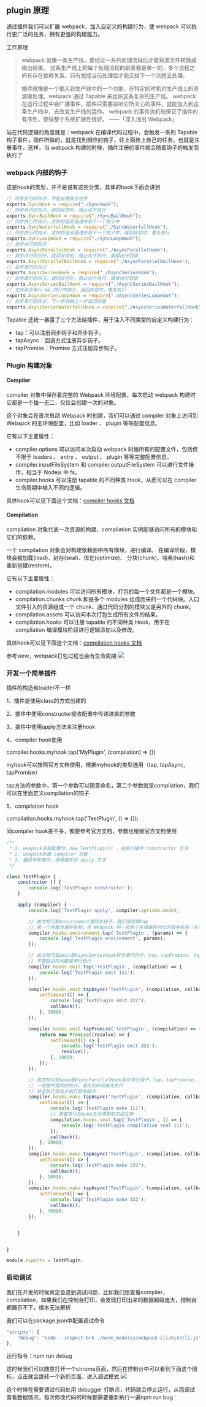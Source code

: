 ## plugin 原理
通过插件我们可以扩展 webpack，加入自定义的构建行为，使 webpack 可以执行更广泛的任务，拥有更强的构建能力。

工作原理
> webpack 就像一条生产线，要经过一系列处理流程后才能将源文件转换成输出结果。 这条生产线上的每个处理流程的职责都是单一的，多个流程之间有存在依赖关系，只有完成当前处理后才能交给下一个流程去处理。
> 
>  插件就像是一个插入到生产线中的一个功能，在特定的时机对生产线上的资源做处理。webpack 通过 Tapable 来组织这条复杂的生产线。 webpack 在运行过程中会广播事件，插件只需要监听它所关心的事件，就能加入到这条生产线中，去改变生产线的运作。 webpack 的事件流机制保证了插件的有序性，使得整个系统扩展性很好。 ——「深入浅出 Webpack」

站在代码逻辑的角度就是：webpack 在编译代码过程中，会触发一系列 Tapable 钩子事件，插件所做的，就是找到相应的钩子，往上面挂上自己的任务，也就是注册事件，这样，当 webpack 构建的时候，插件注册的事件就会随着钩子的触发而执行了

### webpack 内部的钩子
这是hook的类型，并不是说有这些分类，具体的hook下面会讲到
```js
// 同步执行的钩子，不能处理异步任务
exports.SyncHook = require("./SyncHook");
// 同步执行的钩子，返回非空时，阻止向下执行
exports.SyncBailHook = require("./SyncBailHook");
// 同步执行的钩子，支持将返回值透传到下一个钩子中
exports.SyncWaterfallHook = require("./SyncWaterfallHook");
// 同步执行的钩子，支持将返回值透传到下一个钩子中，返回非空时，重复执行
exports.SyncLoopHook = require("./SyncLoopHook");
// 异步并行的钩子
exports.AsyncParallelHook = require("./AsyncParallelHook");
// 异步并行的钩子，返回非空时，阻止向下执行，直接执行回调
exports.AsyncParallelBailHook = require("./AsyncParallelBailHook");
// 异步串行的钩子
exports.AsyncSeriesHook = require("./AsyncSeriesHook");
// 异步串行的钩子，返回非空时，阻止向下执行，直接执行回调
exports.AsyncSeriesBailHook = require("./AsyncSeriesBailHook");
// 支持异步串行 && 并行的钩子，返回非空时，重复执行
exports.AsyncSeriesLoopHook = require("./AsyncSeriesLoopHook");
// 异步串行的钩子，下一步依赖上一步返回的值
exports.AsyncSeriesWaterfallHook = require("./AsyncSeriesWaterfallHook");
```
Tapable 还统一暴露了三个方法给插件，用于注入不同类型的自定义构建行为：

- tap：可以注册同步钩子和异步钩子。
- tapAsync：回调方式注册异步钩子。
- tapPromise：Promise 方式注册异步钩子。

### Plugin 构建对象
#### Compiler

compiler 对象中保存着完整的 Webpack 环境配置，每次启动 webpack 构建时它都是一个独一无二，仅仅会创建一次的对象。

这个对象会在首次启动 Webpack 时创建，我们可以通过 compiler 对象上访问到 Webapck 的主环境配置，比如 loader 、 plugin 等等配置信息。

它有以下主要属性：
- compiler.options 可以访问本次启动 webpack 时候所有的配置文件，包括但不限于 loaders 、 entry 、 output 、 plugin 等等完整配置信息。
- compiler.inputFileSystem 和 compiler.outputFileSystem 可以进行文件操作，相当于 Nodejs 中 fs。
- compiler.hooks 可以注册 tapable 的不同种类 Hook，从而可以在 compiler 生命周期中植入不同的逻辑。

具体hook可以见下面这个文档：<a href="https://webpack.docschina.org/api/compiler-hooks/">compiler hooks 文档</a>

#### Compilation
compilation 对象代表一次资源的构建，compilation 实例能够访问所有的模块和它们的依赖。

一个 compilation 对象会对构建依赖图中所有模块，进行编译。 在编译阶段，模块会被加载(load)、封存(seal)、优化(optimize)、 分块(chunk)、哈希(hash)和重新创建(restore)。

它有以下主要属性：
- compilation.modules 可以访问所有模块，打包的每一个文件都是一个模块。
- compilation.chunks chunk 即是多个 modules 组成而来的一个代码块。入口文件引入的资源组成一个 chunk，通过代码分割的模块又是另外的 chunk。
- compilation.assets 可以访问本次打包生成所有文件的结果。
- compilation.hooks 可以注册 tapable 的不同种类 Hook，用于在 compilation 编译模块阶段进行逻辑添加以及修改。

具体hook可以见下面这个文档：<a href="https://webpack.docschina.org/api/compilation-hooks/">compilation hooks 文档</a>

参考view，webpack打包过程也会有生命周期
<img src="./images/plugin.jpeg"/>


### 开发一个简单插件
插件的构造和loader不一样

1、插件是使用class的方式创建的

2、插件中使用constructor接收配置中传递进来的参数

3、插件中使用apply方法来注册hook

4、compiler hook使用

compiler.hooks.myhook.tap('MyPlugin', (compilation) => {})

myhook可以按照官方文档使用，根据myhook的类型选用（tap, tapAsync, tapPromise）

tap方法的参数中，第一个参数可以随意命名，第二个参数就是compilation，我们可以在里面定义compilation的钩子

5、compilation hook

compilation.hooks.myhook.tap('TestPlugin', () => {});

同compiler hook差不多，都要参考官方文档，参数也根据官方文档使用

```js
/**
 * 1. webpack读取配置时，new TestPlugin() ，会执行插件 constructor 方法
 * 2. webpack创建 compiler 对象
 * 3. 遍历所有插件，调用插件的 apply 方法
 */

class TestPlugin {
    constructor () {
        console.log('TestPlugin constructor');
    }

    apply (compiler) {
        console.log('TestPlugin apply', compiler.options.mode);

        // 由文档可知environment是同步钩子，我们得使用tap
        // 第一个参数为事件名称，在 Webpack 中一般用于存储事件对应的插件名称（名字随意，只是起到注释作用）
        compiler.hooks.environment.tap('TestPlugin', (params) => {
            console.log('TestPlugin environment', params);
        });

        // 由文档可知emit是AsyncSeriesHook异步串行钩子，tap，tapPromise, tapAsync都可以使用
        // 不管延迟时间都是串行执行
        compiler.hooks.emit.tap('TestPlugin', (compilation) => {
            console.log('TestPlugin emit 111');
        });

        compiler.hooks.emit.tapAsync('TestPlugin', (compilation, callback) => {
            setTimeout(() => {
                console.log('TestPlugin emit 222');
                callback();
            }, 2000);
        });

        compiler.hooks.emit.tapPromise('TestPlugin', (compilation) => {
            return new Promise((resolve) => {
                setTimeout(() => {
                    console.log('TestPlugin emit 333');
                    resolve();
                }, 1000);
            });
        });

        // 由文档可知make是AsyncParallelHook异步并行钩子，tap，tapPromise, tapAsync都可以使用
        // 一进插件就同时执行，谁先到时间谁先执行
        // 并且执行完后才执行其他操作
        compiler.hooks.make.tapAsync('TestPlugin', (compilation, callback) => {
            setTimeout(() => {
                console.log('TestPlugin make 111');
                // 需要至少在make生命周期前完成注册
                compilation.hooks.seal.tap('TestPlugin', () => {
                    console.log('TestPlugin compilation seal 111');
                });
                callback();
            }, 2000);
        });
        compiler.hooks.make.tapAsync('TestPlugin', (compilation, callback) => {
            setTimeout(() => {
                console.log('TestPlugin make 222');
                callback();
            }, 1000);
        });
        compiler.hooks.make.tapAsync('TestPlugin', (compilation, callback) => {
            setTimeout(() => {
                console.log('TestPlugin make 333');
                callback();
            }, 3000);
        });


    }


}

module.exports = TestPlugin;
```

### 启动调试
我们在开发的时候肯定会遇到调试问题，比如我们想查看compiler，compilation，如果我们在控制台打印，会发现打印出来的数据超级庞大，控制台都展示不下，根本无法解析

我们可以在package.json中配置调试命令

```js
"scripts": {
    "debug": "node --inspect-brk ./node_modules/webpack-cli/bin/cli.js"
},
```

运行指令：npm run debug

这时候我们可以随意打开一个chrome页面，然后在控制台中可以看到下面这个图标，点击就会跳转一个新的页面，进入调试模式
<img src="./images/debug.png">

这个时候在需要调试代码处用 debugger 打断点，代码就会停止运行，从而调试查看数据情况，每次修改代码的时候都需要重新执行一遍npm run bug